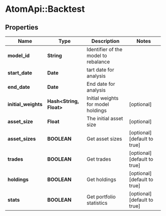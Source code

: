 # AtomApi::Backtest

## Properties
Name | Type | Description | Notes
------------ | ------------- | ------------- | -------------
**model_id** | **String** | Identifier of the model to rebalance | 
**start_date** | **Date** | tart date for analysis | 
**end_date** | **Date** | End date for analysis | 
**initial_weights** | **Hash&lt;String, Float&gt;** | Initial weights for model holdings | [optional] 
**asset_size** | **Float** | The initial asset size | [optional] 
**asset_sizes** | **BOOLEAN** | Get asset sizes | [optional] [default to true]
**trades** | **BOOLEAN** | Get trades | [optional] [default to true]
**holdings** | **BOOLEAN** | Get holdings | [optional] [default to true]
**stats** | **BOOLEAN** | Get portfolio statistics | [optional] [default to true]


